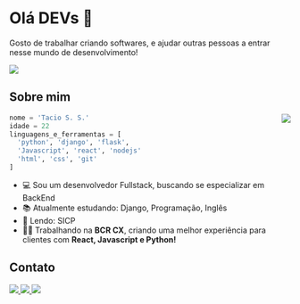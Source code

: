 # Olá DEVs 👋

Gosto de trabalhar criando softwares, e ajudar outras pessoas a entrar nesse mundo de desenvolvimento!

<img src="https://img.shields.io/static/v1?label=Overview&message=taciossbr&color=B5362D&style=for-the-badge&logo=GitHub">

## Sobre mim  

<img align="right" src="https://github-readme-stats.vercel.app/api/top-langs/?username=taciossbr&theme=dracula&hide_langs_below=1" />


```python
nome = 'Tacio S. S.'
idade = 22
linguagens_e_ferramentas = [
  'python', 'django', 'flask',
  'Javascript', 'react', 'nodejs'
  'html', 'css', 'git'
]
```

- 💻 Sou um desenvolvedor Fullstack, buscando se especializar em BackEnd
- 📚 Atualmente estudando: Django, Programação, Inglês
- 📖 Lendo: SICP
- 🧑‍💼 Trabalhando na **BCR CX**, criando uma melhor experiência para clientes com **React, Javascript e Python!**

## Contato

<a href="mailto:contato@tacioss.dev" alt="Gmail">
  <img src="https://img.shields.io/badge/-Gmail-FF0000?style=flat-square&labelColor=FF0000&logo=gmail&logoColor=white&link=contato@tacioss.dev" />
</a>

<a href="https://www.linkedin.com/in/taciossbr/" alt="Linkedin">
  <img src="https://img.shields.io/badge/-Linkedin-0e76a8?style=flat-square&logo=Linkedin&logoColor=white&link=taciossbr" />
</a>

<a href="https://www.linkedin.com/in/taciossbr/" alt="Linkedin">
  <img src="https://img.shields.io/badge/-Blog-FFA500?style=flat-square&logo=RSS&logoColor=white&link=taciossbr" />
</a>


